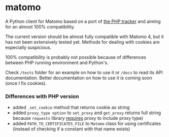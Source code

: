 # matomo

A Python client for Matomo based on a port of 
[the PHP tracker](https://github.com/matomo-org/matomo-php-tracker) and aiming
for an almost 100% compatibility.

The current version should be almost fully compatible with Matomo 4, but it has
not been extensively tested yet. Methods for dealing with cookies are especially
suspicious.

100% compatibility is probably not possible because of differences between
PHP running environment and Python's.

Check `/tests` folder for an example on how to use it or `/docs` to read
its API documentation. Better documentation on how to use it is coming soon
(once I fix cookies).

### Differences with PHP version

* added `_set_cookie` method that returns cookie as string
* added `proxy_type option` to `set_proxy` and `get_proxy` returns full string
  because `requests` library
  [requires](https://docs.python-requests.org/en/master/user/advanced/#proxies)
  proxy to include proxy type)
* added `PATH_TO_CERTIFICATES_FILE` to `Matomo` class for using certificates
  (instead of checking if a constant with that name exists)
